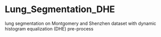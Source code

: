 # Lung_Segmentation_DHE
lung segmentation on Montgomery and Shenzhen dataset with dynamic histogram equalization (DHE) pre-process
